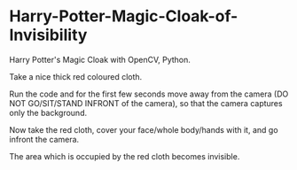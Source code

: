 # Harry-Potter-Magic-Cloak-of-Invisibility
Harry Potter's Magic Cloak with OpenCV, Python. 

Take a nice thick red coloured cloth.

Run the code and for the first few seconds move away from the camera (DO NOT GO/SIT/STAND INFRONT of the camera), so that the camera captures only the background.

Now take the red cloth, cover your face/whole body/hands with it, and go infront the camera.

The area which is occupied by the red cloth becomes invisible.

